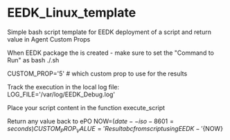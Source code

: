 # EEDK_Linux_template
Simple bash script template for EEDK deployment of a script and return value in Agent Custom Props

When EEDK package the is created - make sure to set the "Command to Run" as
bash ./<scriptname>.sh

CUSTOM_PROP='5'  # which custom prop to use for the results

Track the execution in the local log file:
  LOG_FILE='/var/log/EEDK_Debug.log'

  
  
Place your script content in the function execute_script

Return any value back to ePO
NOW=$(date --iso-8601=seconds)
CUSTOM_PROP_VALUE='Result abc from script using EEDK - '${NOW}

